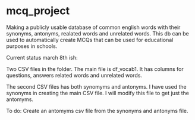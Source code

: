 # mcq_project
Making a publicly usable database of common english words with their synonyms, antonyms, realated words and unrelated words. This db can be used to automatically create
MCQs that can be used for educational purposes in schools.


Current status march 8th ish:

Two CSV files in the folder.
The main file is df_vocab1. It has columns for questions, answers related words and unrelated words.

The second CSV files has both synomyms and antonyms. I have used the synonyms  in creating the main CSV file. I will modify this file to get just the antomyms.


To do: 
Create an antomyms csv file from the synonyms and antonyms file.

